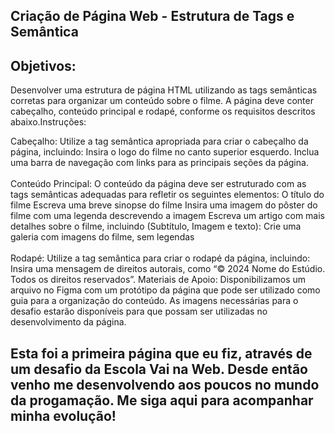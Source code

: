 ## Criação de Página Web - Estrutura de Tags e Semântica
## Objetivos:
Desenvolver uma estrutura de página HTML utilizando as tags semânticas corretas para organizar um conteúdo sobre o filme. A página deve conter cabeçalho, conteúdo principal e rodapé, conforme os requisitos descritos abaixo.Instruções:
<div>
Cabeçalho:
Utilize a tag semântica apropriada para criar o cabeçalho da página, incluindo:
 Insira o logo do filme no canto superior esquerdo.
 Inclua uma barra de navegação com links para as principais seções da página.
</div>

<br>
Conteúdo Principal:
O conteúdo da página deve ser estruturado com as tags semânticas adequadas para refletir os seguintes elementos:
 O título do filme
 Escreva uma breve sinopse do filme
 Insira uma imagem do pôster do filme com uma legenda descrevendo a imagem
 Escreva um artigo com mais detalhes sobre o filme, incluindo (Subtítulo, Imagem e texto):
 Crie uma galeria com imagens do filme, sem legendas 
</br>

<br>
Rodapé: Utilize a tag semântica para criar o rodapé da página, incluindo:
 Insira uma mensagem de direitos autorais, como “© 2024 Nome do Estúdio. Todos os direitos reservados”.
Materiais de Apoio:
 Disponibilizamos um arquivo no Figma com um protótipo da página que pode ser utilizado como guia para a organização do conteúdo.
 As imagens necessárias para o desafio estarão disponíveis para que possam ser utilizadas no desenvolvimento da página.
  </br>

  ## Esta foi a primeira página que eu fiz, através de um desafio da Escola Vai na Web. Desde então venho me desenvolvendo aos poucos no mundo da progamação. Me siga aqui para acompanhar minha evolução!
  
